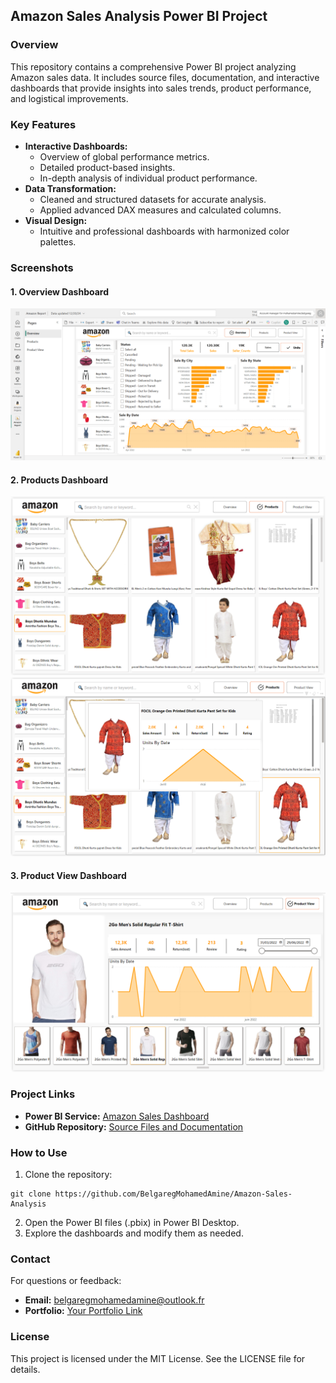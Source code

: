 
## Amazon Sales Analysis Power BI Project

### Overview
This repository contains a comprehensive Power BI project analyzing Amazon sales data. It includes source files, documentation, and interactive dashboards that provide insights into sales trends, product performance, and logistical improvements.

### Key Features
- **Interactive Dashboards:**
  - Overview of global performance metrics.
  - Detailed product-based insights.
  - In-depth analysis of individual product performance.
- **Data Transformation:**
  - Cleaned and structured datasets for accurate analysis.
  - Applied advanced DAX measures and calculated columns.
- **Visual Design:**
  - Intuitive and professional dashboards with harmonized color palettes.

### Screenshots
#### 1. Overview Dashboard
![Overview Dashboard](img/overview_dashboard.png)

#### 2. Products Dashboard
![Products Dashboard](img/products_dashboard.png)
![Products Dashboard](img/products_dashboard_tooltips.png)
#### 3. Product View Dashboard
![Product View Dashboard](img/product_view_dashboard.png)

### Project Links
- **Power BI Service:** [Amazon Sales Dashboard](https://app.powerbi.com/links/ZP7ZwUIRhv?ctid=dbd6664d-4eb9-46eb-99d8-5c43ba153c61&pbi_source=linkShare&bookmarkGuid=19e5c552-6998-4429-a65b-3c0cd4f87214)
- **GitHub Repository:** [Source Files and Documentation](https://github.com/BelgaregMohamedAmine/Amazon-Sales-Analysis)

### How to Use
1. Clone the repository:
```
git clone https://github.com/BelgaregMohamedAmine/Amazon-Sales-Analysis
```
  
2. Open the Power BI files (.pbix) in Power BI Desktop.
3. Explore the dashboards and modify them as needed.

### Contact
For questions or feedback:
- **Email:** belgaregmohamedamine@outlook.fr
- **Portfolio:** [Your Portfolio Link](https://belgaregmohamedamine.netlify.app/)

### License
This project is licensed under the MIT License. See the LICENSE file for details.
